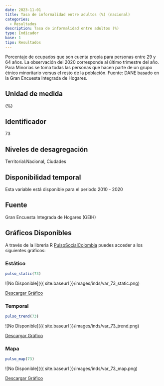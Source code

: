 ```yaml
---
date: 2023-11-01
title: Tasa de informalidad entre adultos (%) (nacional)
categories:
  - Resultados
description: Tasa de informalidad entre adultos (%)
type: Indicador
base: 1
tipo: Resultados
--- 
```


Porcentaje de ocupados que son cuenta propia para personas entre 29 y  64 años. La observación del 2020 corresponde al último trimestre del año. Para Minorias se toma todas las personas que hacen parte de un grupo étnico minoritario versus el resto de la población.
Fuente: DANE basado en la Gran Encuesta Integrada de Hogares.

## Unidad de medida
(%)

## Identificador
73

## Niveles de desagregación
Territorial:Nacional, Ciudades

## Disponibilidad temporal
Esta variable está disponible para el periodo 2010 - 2020

## Fuente
Gran Encuesta Integrada de Hogares (GEIH)

## Gráficos Disponibles

A través de la libreria R [PulsoSocialColombia](https://github.com/pulsosocialcolombia/PulsoSocialColombia) puedes acceder a los siguientes gráficos:

### Estático

``` R
pulso_static(73)
```

![No Disponible]({{ site.baseurl }}/images/inds/var_73_static.png)

<a href='{{ site.baseurl }}/images/inds/var_73_static.png'>Descargar Gráfico</a>

### Temporal

``` R
pulso_trend(73)
```

![No Disponible]({{ site.baseurl }}/images/inds/var_73_trend.png)

<a href='{{ site.baseurl }}/images/inds/var_73_trend.png'>Descargar Gráfico</a>

### Mapa

``` R
pulso_map(73)
```

![No Disponible]({{ site.baseurl }}/images/inds/var_73_map.png)

<a href='{{ site.baseurl }}/images/inds/var_73_map.png'>Descargar Gráfico</a>